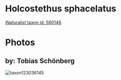 
Holcostethus sphacelatus
========================
  
[iNaturalist taxon id: 560146](https://www.inaturalist.org/taxa/560146)
# Photos

## by: Tobias Schönberg
  
![taxon123036145](https://inaturalist-open-data.s3.amazonaws.com/photos/131742218/medium.jpeg)